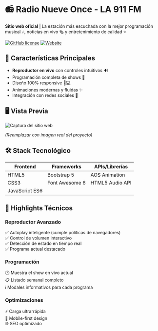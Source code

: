 # 📻 Radio Nueve Once - LA 911 FM 

**Sitio web oficial** | La estación más escuchada con la mejor programación musical 🎶, noticias en vivo 🗞️ y entretenimiento de calidad ⭐

[![GitHub license](https://img.shields.io/github/license/tu-usuario/tu-repositorio?style=flat-square)](LICENSE)
[![Website](https://img.shields.io/website?down_message=offline&label=Sitio%20Web&style=flat-square&up_message=online&url=https%3A%2F%2Fla911fm.com.mx)](https://la911fm.com.mx)

## 🚀 Características Principales

- **Reproductor en vivo** con controles intuitivos 🔊
- Programación completa de shows 📅
- Diseño 100% responsive 📱💻
- Animaciones modernas y fluidas ✨
- Integración con redes sociales 📱

## 🖥️ Vista Previa

![Captura del sitio web](https://via.placeholder.com/800x500.png?text=Radio+Nueve+Once+Screenshot)

*(Reemplazar con imagen real del proyecto)*

## 🛠 Stack Tecnológico

| Frontend       | Frameworks      | APIs/Librerías  |
|----------------|-----------------|-----------------|
| HTML5          | Bootstrap 5     | AOS Animation   |
| CSS3           | Font Awesome 6  | HTML5 Audio API |
| JavaScript ES6 |                 |                 |

## 🌟 Highlights Técnicos

### Reproductor Avanzado
✅ Autoplay inteligente (cumple políticas de navegadores)  
✅ Control de volumen interactivo  
✅ Detección de estado en tiempo real  
✅ Programa actual destacado  

### Programación
🕒 Muestra el show en vivo actual  
📋 Listado semanal completo  
ℹ️ Modales informativos para cada programa  

### Optimizaciones
⚡ Carga ultrarrápida  
📱 Mobile-first design  
🌐 SEO optimizado  



